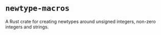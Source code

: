 # `newtype-macros`

A Rust crate for creating newtypes around unsigned integers, non-zero integers and strings.

